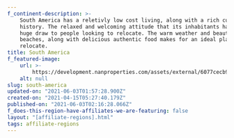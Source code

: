 ```yaml
---
f_continent-description: >-
    South America has a reletivly low cost living, along with a rich cultural
    history. The relaxed and welcoming attitude that its inhabitants have is a
    huge draw to people looking to relocate. The warm weather and beautiful sunny
    beaches, along with delicious authentic food makes for an ideal place to
    relocate.
title: South America
f_featured-image:
    url: >-
        https://development.nanproperties.com/assets/external/6077cecb9d13c273ae2558d8_602f64ec479aacontent_global-properties-south-america.jpeg
    alt: null
slug: south-america
updated-on: "2021-06-03T01:57:28.900Z"
created-on: "2021-04-15T05:27:40.179Z"
published-on: "2021-06-03T02:16:28.066Z"
f_does-this-region-have-affiliates-we-are-featuring: false
layout: "[affiliate-regions].html"
tags: affiliate-regions
---
```

